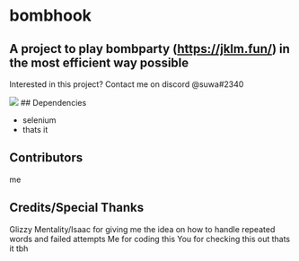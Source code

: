 # bombhook
## A project to play bombparty (https://jklm.fun/) in the most efficient way possible

Interested in this project? Contact me on discord @suwa#2340

<img src="https://cdn.discordapp.com/attachments/879261281473937451/996136411742871572/demo.gif">
## Dependencies

 - selenium 
 - thats it

## Contributors

me

## Credits/Special Thanks
Glizzy Mentality/Isaac for giving me the idea on how to handle repeated words and failed attempts
Me for coding this
You for checking this out 
thats it tbh
